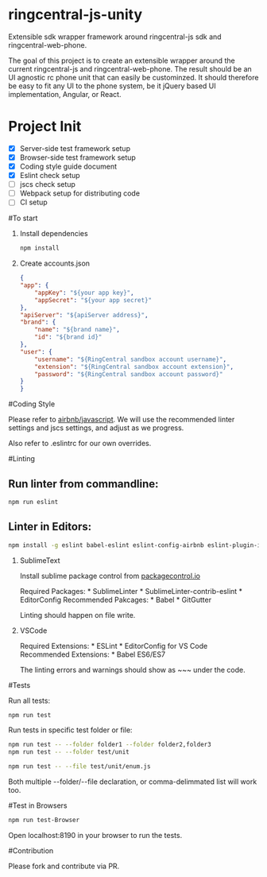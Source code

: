 # ringcentral-js-unity
Extensible sdk wrapper framework around ringcentral-js sdk and ringcentral-web-phone.

The goal of this project is to create an extensible wrapper around the current ringcentral-js and ringcentral-web-phone.
The result should be an UI agnostic rc phone unit that can easily be custominzed. It should therefore be easy to fit any UI to the phone system, be it jQuery based UI implementation, Angular, or React.


# Project Init

- [x] Server-side test framework setup
- [x] Browser-side test framework setup
- [x] Coding style guide document
- [x] Eslint check setup
- [ ] jscs check setup
- [ ] Webpack setup for distributing code
- [ ] CI setup

#To start

1. Install dependencies

    ```bash
    npm install
    ```
2. Create accounts.json

    ```json
    {
    "app": {
        "appKey": "${your app key}",
        "appSecret": "${your app secret}"
    },
    "apiServer": "${apiServer address}",
    "brand": {
        "name": "${brand name}",
        "id": "${brand id}"
    },
    "user": {
        "username": "${RingCentral sandbox account username}",
        "extension": "${RingCentral sandbox account extension}",
        "password": "${RingCentral sandbox account password}"
    }
    }
    ```

#Coding Style

Please refer to [airbnb/javascript](https://github.com/airbnb/javascript).
We will use the recommended linter settings and jscs settings, and adjust as we progress.

Also refer to .eslintrc for our own overrides.

#Linting

Run linter from commandline:
---

```bash
npm run eslint
```
Linter in Editors:
---

```bash
npm install -g eslint babel-eslint eslint-config-airbnb eslint-plugin-import eslint-plugin-jsx-a11y eslint-plugin-react
```

1. SublimeText

    Install sublime package control from [packagecontrol.io](https://packagecontrol.io/installation)

    Required Packages:
        * SublimeLinter
        * SublimeLinter-contrib-eslint
        * EditorConfig
    Recommended Pakcages:
        * Babel
        * GitGutter

    Linting should happen on file write.

2. VSCode

    Required Extensions:
        * ESLint
        * EditorConfig for VS Code
    Recommended Extensions:
        * Babel ES6/ES7

    The linting errors and warnings should show as ~~~ under the code.


#Tests

Run all tests:
```bash
npm run test
```

Run tests in specific test folder or file:
```bash
npm run test -- --folder folder1 --folder folder2,folder3
npm run test -- --folder test/unit

npm run test -- --file test/unit/enum.js
```
Both multiple --folder/--file declaration, or comma-delimmated list will work too.

#Test in Browsers

```bash
npm run test-Browser
```

Open localhost:8190 in your browser to run the tests.

#Contribution

Please fork and contribute via PR.
